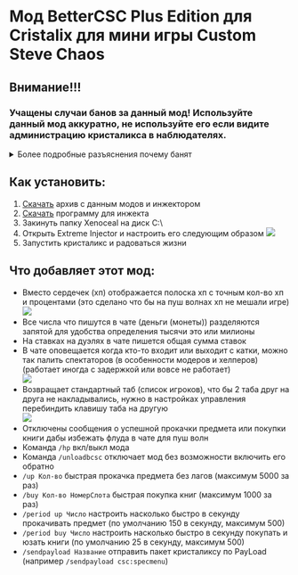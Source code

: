 # Мод BetterCSC Plus Edition для Cristalix для мини игры Custom Steve Chaos
    
## Внимание!!!
### Учащены случаи банов за данный мод! Используйте данный мод аккуратно, не используйте его если видите администрацию кристаликса в наблюдателях.
<details>
<summary>Более подробные разъяснения почему банят</summary>
Данный мод не позиционируется как чит (с помощью него не полетаешь флаем или киллаурой не воспользуешься), он лишь исправляет недостатки режима CSC для пушей, но администрация Cristalix'а всё равно сочла данный мод как чит. Есть правило 3.1 которое запрещает использование стороннего ПО, но к сожалению данное правила очень расплывчато расписано и из него не понятно что подразумевается под этим сторонним ПО, например кликер - это же стороннее ПО, но за него никто не банит. Правила были созданы не для игроков а для администрации что бы за косой взгляд можно было за что вас забанить.
</details>

## Как установить:
1. [Скачать](https://gitlab.com/Serega007/bettercsc/-/raw/plus/build/distributions/BetterCSC-Plus-2.5.25.zip) архив c данным модов и инжектором
3. [Скачать](https://github.com/master131/ExtremeInjector/releases) программу для инжекта
4. Закинуть папку Xenoceal на диск C:\
5. Открыть Extreme Injector и настроить его следующим образом
![](https://i.imgur.com/zB87InZ.jpg)
6. Запустить кристаликс и радоваться жизни
    
## Что добавляет этот мод:
- Вместо сердечек (хп) отображается полоска хп с точным кол-во хп и процентами (это сделано что бы на пуш волнах хп не мешали игре)   
![](https://i.imgur.com/4MsndzD.png)
- Все числа что пишутся в чате (деньги (монеты)) разделяются запятой для удобства определения тысячи это или милионы
- На ставках на дуэлях в чате пишется общая сумма ставок
- В чате оповещается когда кто-то входит или выходит с катки, можно так палить спектаторов (в особенности модеров и хелперов) (работает иногда с задержкой или вовсе не работает)   
![](https://i.imgur.com/lq9FHWi.png)
- Возвращает стандартный таб (список игроков), что бы 2 таба друг на друга не накладывались, нужно в настройках управления перебиндить клавишу таба на другую   
![](https://i.imgur.com/U1m7u70.png)
- Отключены сообщения о успешной прокачки предмета или покупки книги дабы избежать флуда в чате для пуш волн
- Команда `/hp` вкл/выкл мода
- Команда `/unloadbcsc` отключает мод без возможности включить его обратно
- `/up Кол-во` быстрая прокачка предмета без лагов (максимум 5000 за раз)
- `/buy Кол-во НомерСлота` быстрая покупка книг (максимум 1000 за раз)
- `/period up Число` настроить насколько быстро в секунду прокачивать предмет (по умолчанию 150 в секунду, максимум 500)
- `/period buy Число` настроить насколько быстро в секунду покупать и юзать книги (по умолчанию 25 в секунду, максимум 500)
- `/sendpayload Название` отправить пакет кристаликсу по PayLoad (например `/sendpayload csc:specmenu`)
